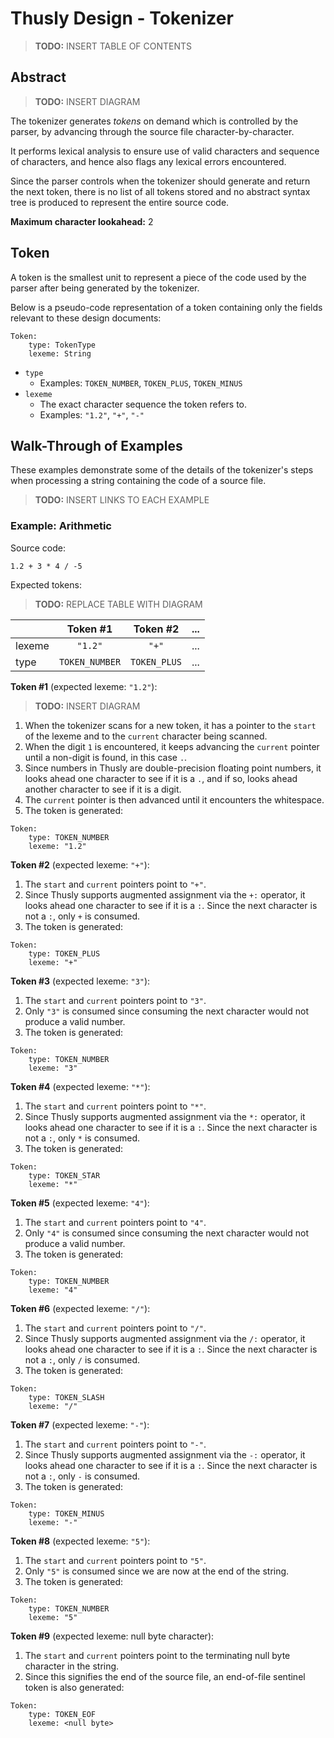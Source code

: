 # Thusly Design - Tokenizer

> **TODO:** INSERT TABLE OF CONTENTS

## Abstract

> **TODO:** INSERT DIAGRAM

The tokenizer generates *tokens* on demand which is controlled by the parser, by advancing through the source file character-by-character.

It performs lexical analysis to ensure use of valid characters and sequence of characters, and hence also flags any lexical errors encountered.

Since the parser controls when the tokenizer should generate and return the next token, there is no list of all tokens stored and no abstract syntax tree is produced to represent the entire source code.

**Maximum character lookahead:** 2

## Token

A token is the smallest unit to represent a piece of the code used by the parser after being generated by the tokenizer.

Below is a pseudo-code representation of a token containing only the fields relevant to these design documents:

```
Token:
    type: TokenType
    lexeme: String
```

* `type`
  * Examples: `TOKEN_NUMBER`, `TOKEN_PLUS`, `TOKEN_MINUS`
* `lexeme`
  * The exact character sequence the token refers to.
  * Examples: `"1.2"`, `"+"`, `"-"`

## Walk-Through of Examples

These examples demonstrate some of the details of the tokenizer's steps when processing a string containing the code of a source file.

> **TODO:** INSERT LINKS TO EACH EXAMPLE

### Example: Arithmetic

Source code:

```
1.2 + 3 * 4 / -5
```

Expected tokens:

> **TODO:** REPLACE TABLE WITH DIAGRAM

|        | Token #1       | Token #2       | ...     |
|:-------|:--------------:|:--------------:|:-------:|
| lexeme | `"1.2"`        | `"+"`          | ...     |
| type   | `TOKEN_NUMBER` | `TOKEN_PLUS`   | ...     |

**Token #1** (expected lexeme: `"1.2"`):

> **TODO:** INSERT DIAGRAM

1. When the tokenizer scans for a new token, it has a pointer to the `start` of the lexeme and to the `current` character being scanned.
1. When the digit `1` is encountered, it keeps advancing the `current` pointer until a non-digit is found, in this case `.`.
1. Since numbers in Thusly are double-precision floating point numbers, it looks ahead one character to see if it is a `.`, and if so, looks ahead another character to see if it is a digit.
1. The `current` pointer is then advanced until it encounters the whitespace.
1. The token is generated:

```
Token:
    type: TOKEN_NUMBER
    lexeme: "1.2"
```

**Token #2** (expected lexeme: `"+"`):

1. The `start` and `current` pointers point to `"+"`.
1. Since Thusly supports augmented assignment via the `+:` operator, it looks ahead one character to see if it is a `:`. Since the next character is not a `:`, only `+` is consumed.
1. The token is generated:

```
Token:
    type: TOKEN_PLUS
    lexeme: "+"
```

**Token #3** (expected lexeme: `"3"`):

1. The `start` and `current` pointers point to `"3"`.
1. Only `"3"` is consumed since consuming the next character would not produce a valid number.
1. The token is generated:

```
Token:
    type: TOKEN_NUMBER
    lexeme: "3"
```

**Token #4** (expected lexeme: `"*"`):

1. The `start` and `current` pointers point to `"*"`.
1. Since Thusly supports augmented assignment via the `*:` operator, it looks ahead one character to see if it is a `:`. Since the next character is not a `:`, only `*` is consumed.
1. The token is generated:

```
Token:
    type: TOKEN_STAR
    lexeme: "*"
```

**Token #5** (expected lexeme: `"4"`):

1. The `start` and `current` pointers point to `"4"`.
1. Only `"4"` is consumed since consuming the next character would not produce a valid number.
1. The token is generated:

```
Token:
    type: TOKEN_NUMBER
    lexeme: "4"
```

**Token #6** (expected lexeme: `"/"`):

1. The `start` and `current` pointers point to `"/"`.
1. Since Thusly supports augmented assignment via the `/:` operator, it looks ahead one character to see if it is a `:`. Since the next character is not a `:`, only `/` is consumed.
1. The token is generated:

```
Token:
    type: TOKEN_SLASH
    lexeme: "/"
```

**Token #7** (expected lexeme: `"-"`):

1. The `start` and `current` pointers point to `"-"`.
1. Since Thusly supports augmented assignment via the `-:` operator, it looks ahead one character to see if it is a `:`. Since the next character is not a `:`, only `-` is consumed.
1. The token is generated:

```
Token:
    type: TOKEN_MINUS
    lexeme: "-"
```

**Token #8** (expected lexeme: `"5"`):

1. The `start` and `current` pointers point to `"5"`.
1. Only `"5"` is consumed since we are now at the end of the string.
1. The token is generated:

```
Token:
    type: TOKEN_NUMBER
    lexeme: "5"
```

**Token #9** (expected lexeme: null byte character):

1. The `start` and `current` pointers point to the terminating null byte character in the string.
1. Since this signifies the end of the source file, an end-of-file sentinel token is also generated:

```
Token:
    type: TOKEN_EOF
    lexeme: <null byte>
```
